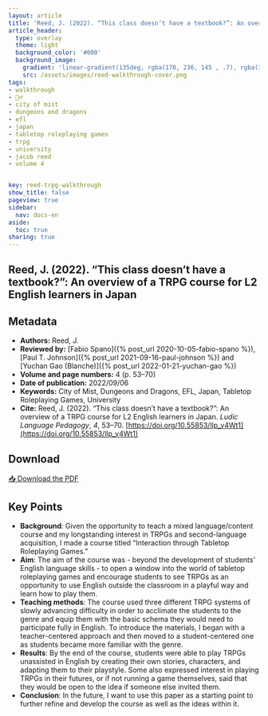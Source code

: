 ```yaml
---
layout: article
title: 'Reed, J. (2022). “This class doesn’t have a textbook?”: An overview of a TRPG course for L2 English learners in Japan'
article_header:
  type: overlay
  theme: light
  background_color: '#000'
  background_image:
    gradient: 'linear-gradient(135deg, rgba(178, 236, 145 , .7), rgba(147, 81, 182, .7))'
    src: /assets/images/reed-walkthrough-cover.png
tags:
- walkthrough
- 🚶‍♂️
- city of mist
- dungeons and dragons
- efl
- japan
- tabletop roleplaying games
- trpg
- university
- jacob reed
- volume 4


key: reed-trpg-walkthrough
show_title: false
pageview: true
sidebar:
  nav: docs-en
aside:
  toc: true
sharing: true
---
```


<head>
<meta name="citation_title" content="'This class doesn’t have a textbook?': An overview of a TRPG course for L2 English learners in Japan">
<meta name="citation_author" content="Jacob, Reed">
<meta name="citation_publication_date" content="2022/09/06">
<meta name="citation_journal_title" content="Ludic Language Pedagogy">
<meta name="citation_volume" content="4">
<meta name="citation_firstpage" content="53">
<meta name="citation_lastpage" content="70">
<meta name="citation_pdf_url" content="https://llpjournal.org/assets/publication-pdfs/reed-trpg-japan-efl-walkthrough.pdf">
</head>


## Reed, J. (2022). “This class doesn’t have a textbook?”: An overview of a TRPG course for L2 English learners in Japan
<!--more-->

## Metadata

- **Authors:** Reed, J.
- **Reviewed by:** [Fabio Spano]({% post_url 2020-10-05-fabio-spano %}), [Paul T. Johnson]({% post_url 2021-09-16-paul-johnson %}) and [Yuchan Gao (Blanche)]({% post_url 2022-01-21-yuchan-gao %})
- **Volume and page numbers:** 4 (p. 53–70)
- **Date of publication:** 2022/09/06
- **Keywords:** City of Mist, Dungeons and Dragons, EFL, Japan, Tabletop Roleplaying Games, University
- **Cite:** Reed, J. (2022). “This class doesn’t have a textbook?”: An overview of a TRPG course for L2 English learners in Japan. *Ludic Language Pedagogy*, *4*, 53–70. [https://doi.org/10.55853/llp_v4Wt1](https://doi.org/10.55853/llp_v4Wt1)

<a class="button button--action button--rounded button--lg" href="https://doi.org/10.55853/llp_v4Wt1"><i class="fas fa-file-download"></i></a>

## Download

<a class="button button--action button--rounded button--lg" href="/assets/publication-pdfs/reed-trpg-japan-efl-walkthrough.pdf"><i class="fas fa-file-download"></i> 📥 Download the PDF </a>

## Key Points

- **Background**: Given the opportunity to teach a mixed language/content course and my longstanding interest in TRPGs and second-language acquisition, I made a course titled “Interaction through Tabletop Roleplaying Games.”
- **Aim**: The aim of the course was - beyond the development of students’ English language skills - to open a window into the world of tabletop roleplaying games and encourage students to see TRPGs as an opportunity to use English outside the classroom in a playful way and learn how to play them.
- **Teaching methods**: The course used three different TRPG systems of slowly advancing difficulty in order to acclimate the students to the genre and equip them with the basic schema they would need to participate fully in English. To introduce the materials, I began with a teacher-centered approach and then moved to a student-centered one as students became more familiar with the genre.
- **Results**: By the end of the course, students were able to play TRPGs unassisted in English by creating their own stories, characters, and adapting them to their playstyle. Some also expressed interest in playing TRPGs in their futures, or if not running a game themselves, said that they would be open to the idea if someone else invited them. 
- **Conclusion**: In the future, I want to use this paper as a starting point to further refine and develop the course as well as the ideas within it.
